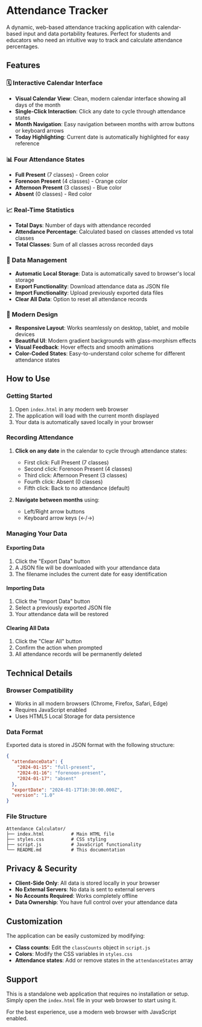 # Attendance Tracker

A dynamic, web-based attendance tracking application with calendar-based input and data portability features. Perfect for students and educators who need an intuitive way to track and calculate attendance percentages.

## Features

### 🗓️ Interactive Calendar Interface
- **Visual Calendar View**: Clean, modern calendar interface showing all days of the month
- **Single-Click Interaction**: Click any date to cycle through attendance states
- **Month Navigation**: Easy navigation between months with arrow buttons or keyboard arrows
- **Today Highlighting**: Current date is automatically highlighted for easy reference

### 📊 Four Attendance States
- **Full Present** (7 classes) - Green color
- **Forenoon Present** (4 classes) - Orange color  
- **Afternoon Present** (3 classes) - Blue color
- **Absent** (0 classes) - Red color

### 📈 Real-Time Statistics
- **Total Days**: Number of days with attendance recorded
- **Attendance Percentage**: Calculated based on classes attended vs total classes
- **Total Classes**: Sum of all classes across recorded days

### 💾 Data Management
- **Automatic Local Storage**: Data is automatically saved to browser's local storage
- **Export Functionality**: Download attendance data as JSON file
- **Import Functionality**: Upload previously exported data files
- **Clear All Data**: Option to reset all attendance records

### 🎨 Modern Design
- **Responsive Layout**: Works seamlessly on desktop, tablet, and mobile devices
- **Beautiful UI**: Modern gradient backgrounds with glass-morphism effects
- **Visual Feedback**: Hover effects and smooth animations
- **Color-Coded States**: Easy-to-understand color scheme for different attendance states

## How to Use

### Getting Started
1. Open `index.html` in any modern web browser
2. The application will load with the current month displayed
3. Your data is automatically saved locally in your browser

### Recording Attendance
1. **Click on any date** in the calendar to cycle through attendance states:
   - First click: Full Present (7 classes)
   - Second click: Forenoon Present (4 classes)  
   - Third click: Afternoon Present (3 classes)
   - Fourth click: Absent (0 classes)
   - Fifth click: Back to no attendance (default)

2. **Navigate between months** using:
   - Left/Right arrow buttons
   - Keyboard arrow keys (←/→)

### Managing Your Data

#### Exporting Data
1. Click the "Export Data" button
2. A JSON file will be downloaded with your attendance data
3. The filename includes the current date for easy identification

#### Importing Data
1. Click the "Import Data" button
2. Select a previously exported JSON file
3. Your attendance data will be restored

#### Clearing All Data
1. Click the "Clear All" button
2. Confirm the action when prompted
3. All attendance records will be permanently deleted

## Technical Details

### Browser Compatibility
- Works in all modern browsers (Chrome, Firefox, Safari, Edge)
- Requires JavaScript enabled
- Uses HTML5 Local Storage for data persistence

### Data Format
Exported data is stored in JSON format with the following structure:
```json
{
  "attendanceData": {
    "2024-01-15": "full-present",
    "2024-01-16": "forenoon-present",
    "2024-01-17": "absent"
  },
  "exportDate": "2024-01-17T10:30:00.000Z",
  "version": "1.0"
}
```

### File Structure
```
Attendance Calculator/
├── index.html          # Main HTML file
├── styles.css          # CSS styling
├── script.js           # JavaScript functionality
└── README.md           # This documentation
```

## Privacy & Security

- **Client-Side Only**: All data is stored locally in your browser
- **No External Servers**: No data is sent to external servers
- **No Accounts Required**: Works completely offline
- **Data Ownership**: You have full control over your attendance data

## Customization

The application can be easily customized by modifying:

- **Class counts**: Edit the `classCounts` object in `script.js`
- **Colors**: Modify the CSS variables in `styles.css`
- **Attendance states**: Add or remove states in the `attendanceStates` array

## Support

This is a standalone web application that requires no installation or setup. Simply open the `index.html` file in your web browser to start using it.

For the best experience, use a modern web browser with JavaScript enabled. 